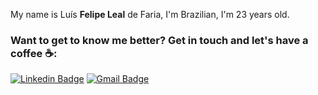 My name is Luís **Felipe Leal** de Faria, I'm Brazilian, I'm 23 years old.

### **Want to get to know me better? Get in touch and let's have a coffee ☕️:**
[![Linkedin Badge](https://img.shields.io/badge/-Diego%20Fernandes-6633cc?style=flat-square&logo=Linkedin&logoColor=white&link=https://www.linkedin.com/in/diego-schell-fernandes/)](https://www.linkedin.com/in/lealluisf/)
[![Gmail Badge](https://img.shields.io/badge/-diego.schell.f@gmail.com-6633cc?style=flat-square&logo=Gmail&logoColor=white&link=mailto:diego.schell.f@gmail.com)](mailto:felipelealdefaria@gmail.com)
